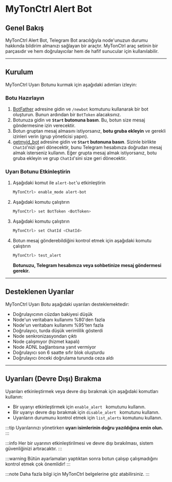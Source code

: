 # MyTonCtrl Alert Bot

## Genel Bakış

MyTonCtrl Alert Bot, Telegram Bot aracılığıyla node'unuzun durumu hakkında bildirim almanızı sağlayan bir araçtır. MyTonCtrl araç setinin bir parçasıdır ve hem doğrulayıcılar hem de hafif sunucular için kullanılabilir.

---

## Kurulum

MyTonCtrl Uyarı Botunu kurmak için aşağıdaki adımları izleyin:

### Botu Hazırlayın

1. [BotFather](https://t.me/BotFather) adresine gidin ve `/newbot` komutunu kullanarak bir bot oluşturun. Bunun ardından bir `BotToken` alacaksınız.
2. Botunuza gidin ve **`Start` butonuna basın**. Bu, botun size mesaj göndermesine izin verecektir.
3. Botun gruptan mesaj almasını istiyorsanız, **botu gruba ekleyin** ve gerekli izinleri verin (grup yöneticisi yapın).
4. [getmyid_bot](https://t.me/getmyid_bot) adresine gidin ve **`Start` butonuna basın**. Sizinle birlikte `ChatId`'nizi geri dönecektir, bunu Telegram hesabınıza doğrudan mesaj almak isterseniz kullanın. Eğer grupta mesaj almak istiyorsanız, botu gruba ekleyin ve grup `ChatId`'sini size geri dönecektir.

### Uyarı Botunu Etkinleştirin

1. Aşağıdaki komut ile `alert-bot`'u etkinleştirin

    ```bash
    MyTonCtrl> enable_mode alert-bot
    ```

2. Aşağıdaki komutu çalıştırın

    ```bash
    MyTonCtrl> set BotToken <BotToken>
    ```

3. Aşağıdaki komutu çalıştırın

    ```bash
    MyTonCtrl> set ChatId <ChatId>
    ```

4. Botun mesaj gönderebildiğini kontrol etmek için aşağıdaki komutu çalıştırın

    ```bash
    MyTonCtrl> test_alert
    ```
    **Botunuzu, Telegram hesabınıza veya sohbetinize mesaj göndermesi gerekir.**

---

## Desteklenen Uyarılar

MyTonCtrl Uyarı Botu aşağıdaki uyarıları desteklemektedir:

- Doğrulayıcının cüzdan bakiyesi düşük
- Node'un veritabanı kullanımı %80'den fazla
- Node'un veritabanı kullanımı %95'ten fazla
- Doğrulayıcı, turda düşük verimlilik gösterdi
- Node senkronizasyondan çıktı
- Node çalışmıyor (hizmet kapalı)
- Node ADNL bağlantısına yanıt vermiyor
- Doğrulayıcı son 6 saatte sıfır blok oluşturdu
- Doğrulayıcı önceki doğrulama turunda ceza aldı

---

## Uyarıları (Devre Dışı) Bırakma

Uyarıları etkinleştirmek veya devre dışı bırakmak için aşağıdaki komutları kullanın:

- Bir uyarıyı etkinleştirmek için `enable_alert ` komutunu kullanın.
- Bir uyarıyı devre dışı bırakmak için `disable_alert ` komutunu kullanın.
- Uyarıların durumunu kontrol etmek için `list_alerts` komutunu kullanın.

:::tip
Uyarılarınızı yönetirken **uyarı isimlerinin doğru yazıldığına emin olun.**
:::

:::info
Her bir uyarının etkinleştirilmesi ve devre dışı bırakılması, sistem güvenliğinizi artıracaktır.
:::

:::warning
Bütün ayarlamaları yaptıktan sonra botun çalışıp çalışmadığını kontrol etmek çok önemlidir!
:::

:::note
Daha fazla bilgi için MyTonCtrl belgelerine göz atabilirsiniz.
:::